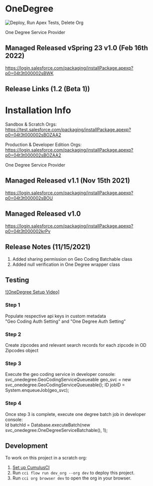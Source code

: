 # OneDegree

![Deploy, Run Apex Tests, Delete Org](https://github.com/Salesforce-org-Impact-Labs/OneDegree/workflows/Deploy,%20Run%20Apex%20Tests,%20Delete%20Org/badge.svg)

One Degree Service Provider
## Managed Released vSpring 23 v1.0 (Feb 16th 2022)
https://login.salesforce.com/packaging/installPackage.apexp?p0=04t3t000002sBWK

## Release Links (1.2 (Beta 1))
# Installation Info

Sandbox & Scratch Orgs:
https://test.salesforce.com/packaging/installPackage.apexp?p0=04t3t000002sBOZAA2

Production & Developer Edition Orgs:
https://login.salesforce.com/packaging/installPackage.apexp?p0=04t3t000002sBOZAA2

One Degree Service Provider
## Managed Released v1.1 (Nov 15th 2021)
https://login.salesforce.com/packaging/installPackage.apexp?p0=04t3t000002sBOU
## Managed Released v1.0
https://login.salesforce.com/packaging/installPackage.apexp?p0=04t3t000002krPv



## Release Notes (11/15/2021)

1) Added sharing permission on Geo Coding Batchable class
2) Added null verification in One Degree wrapper class



## Testing
[![OneDegree Setup Video]](https://drive.google.com/file/d/1iCykc20FrrTjNRaOKnbIR5RMge4TlBSK/view?usp=sharing)
### Step 1
  Populate respective api keys in custom metadata<br/> "Geo Coding Auth Setting" and "One Degree Auth Setting"
### Step 2
  Create zipcodes and relevant search records for each zipcode in OD Zipcodes object
### Step 3
  Execute the geo coding service in developer console:<br/>
    svc_onedegree.GeoCodingServiceQueueable geo_svc = new svc_onedegree.GeoCodingServiceQueueable();
    ID jobID = System.enqueueJob(geo_svc);
### Step 4
  Once step 3 is complete, execute one degree batch job in developer console:<br/>
    Id batchId = Database.executeBatch(new svc_onedegree.OneDegreeServiceBatchable(), 1);

## Development

To work on this project in a scratch org:

1. [Set up CumulusCI](https://cumulusci.readthedocs.io/en/latest/tutorial.html)
2. Run `cci flow run dev_org --org dev` to deploy this project.
3. Run `cci org browser dev` to open the org in your browser.
